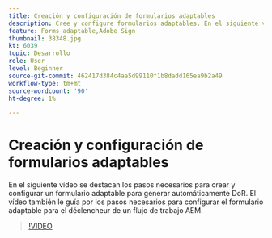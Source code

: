 ```yaml
---
title: Creación y configuración de formularios adaptables
description: Cree y configure formularios adaptables. En el siguiente vídeo se destacan los pasos necesarios para crear y configurar un formulario adaptable para generar automáticamente DoR. El vídeo también le guía por los pasos necesarios para configurar el formulario adaptable para el déclencheur de un flujo de trabajo AEM.
feature: Forms adaptable,Adobe Sign
thumbnail: 38348.jpg
kt: 6039
topic: Desarrollo
role: User
level: Beginner
source-git-commit: 462417d384c4aa5d99110f1b8dadd165ea9b2a49
workflow-type: tm+mt
source-wordcount: '90'
ht-degree: 1%

---
```


# Creación y configuración de formularios adaptables

En el siguiente vídeo se destacan los pasos necesarios para crear y configurar un formulario adaptable para generar automáticamente DoR. El vídeo también le guía por los pasos necesarios para configurar el formulario adaptable para el déclencheur de un flujo de trabajo AEM.

>[!VIDEO](https://video.tv.adobe.com/v/38348/?quality=9&learn=on)

